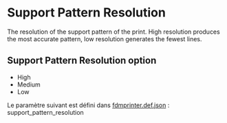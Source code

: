 # Support Pattern Resolution

The resolution of the support pattern of the print. High resolution produces the most accurate pattern, low resolution generates the fewest lines.

## Support Pattern Resolution option 

- High
- Medium
- Low

Le paramètre suivant est défini dans [fdmprinter.def.json](https://github.com/smartavionics/Cura/blob/mb-master/resources/definitions/fdmprinter.def.json) : support_pattern_resolution

